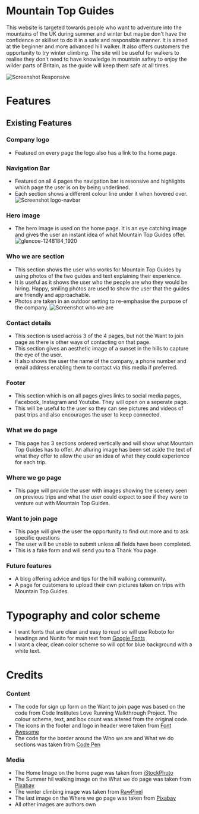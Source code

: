 # Mountain Top Guides
This website is targeted towards people who want to adventure into the mountains of the UK during summer and winter but maybe don't have the confidence or skillset to do it in a safe and responsible manner.
It is aimed at the beginner and more advanced hill walker. It also offers customers the opportunity to try winter climbing. The site will be useful for walkers to realise they don't need to have knowledge in mountain saftey to enjoy the wilder parts of Britain, as the guide will keep them safe at all times.

![Screenshot Responsive](https://user-images.githubusercontent.com/98251531/156762531-7c4fbda6-7cfd-4efa-9da4-d0f8b0d31ded.jpg)
# Features
## Existing Features
### Company logo
* Featured on every page the logo also has a link to the home page.
### Navigation Bar
* Featured on all 4 pages the navigation bar is resonsive and highlights which page the user is on by being underlined.
* Each section shows a different colour line under it when hovered over.
![Screenshot logo-navbar](https://user-images.githubusercontent.com/98251531/156763382-a9ac03b2-5e16-4968-9518-ba03722f75ca.jpg)

### Hero image
* The hero image is used on the home page. It is an eye catching image and gives the user an instant idea of what Mountain Top Guides offer.
![glencoe-1248184_1920](https://user-images.githubusercontent.com/98251531/156764123-fb3ac77a-3886-4e44-ab96-424290855f6f.jpg)

### Who we are section
* This section shows the user who works for Mountain Top Guides by using photos of the two guides and text explaining their experience.
* It is useful as it shows the user who the people are who they would be hiring. Happy, smiling photos are used to show the user that the guides are friendly and approachable.
* Photos are taken in an outdoor setting to re-emphasise the purpose of the company.
![Screenshot who we are](https://user-images.githubusercontent.com/98251531/156764563-4967e5bf-5d90-4fe2-bd6f-fa1dd78fccb7.jpg)

### Contact details
* This section is used across 3 of the 4 pages, but not the Want to join page as there is other ways of contacting on that page.
* This section gives an aesthetic image of a sunset in the hills to capture the eye of the user.
* It also shows the user the name of the company, a phone number and email address enabling them to contact via this media if preferred.

### Footer
* This section which is on all pages gives links to social media pages, Facebook, Instagram and Youtube. They will open on a seperate page. 
* This will be useful to the user so they can see pictures and videos of past trips and also encourages the user to keep connected.

### What we do page
* This page has 3 sections ordered vertically and will show what Mountain Top Guides has to offer. An alluring image has been set aside the text of what they offer to allow the user an idea of what they could experience for each trip.

### Where we go page
* This page will provide the user with images showing the scenery seen on previous trips and what the user could expect to see if they were to venture out with Mountain Top Guides.

### Want to join page
* This page will give the user the opportunity to find out more and to ask specific questions
* The user will be unable to submit unless all fields have been completed.
* This is a fake form and will send you to a Thank You page.

### Future features
* A blog offering advice and tips for the hill walking community.
* A page for customers to upload their own pictures taken on trips with Mountain Top Guides.


# Typography and color scheme
* I want fonts that are clear and easy to read so will use Roboto for headings and Nunito for main text from [Google Fonts](https://www.Fonts.google.com)
* I want a clear, clean color scheme so will opt for blue background with a white text. 

# Credits
### Content
* The code for sign up form on the Want to join page was based on the code from Code Institutes Love Running Walkthrough Project. The colour scheme, text, and box count was altered from the original code.
* The icons in the footer and logo in header were taken from [Font Awesome](https://FontAwesome.com)
* The code for the border around the Who we are and What we do sections was taken from [Code Pen](https://codepen.io)

### Media
* The Home Image on the home page was taken from [iStockPhoto](https://istockphoto.com)
* The Summer hil walking image on the What we do page was taken from [Pixabay](https://pixabay.com)
* The winter climbing image was taken from [RawPixel](https://rawpixel.com)
* The last image on the Where we go page was taken from [Pixabay](https://pixabay.com)
* All other images are authors own

